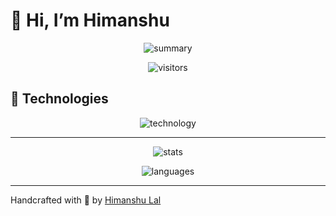 # 👋 Hi, I’m Himanshu

<p align="center"><img src="https://github-profile-summary-cards.vercel.app/api/cards/profile-details?username=himanshu9222&theme=monokai" alt="summary"/></p>
<p align="center"><img src="https://visitor-badge.glitch.me/badge?page_id=himanshu9222.himanshu9222" alt="visitors"/></p>

## 🔧 Technologies

<p align="center"><img src="https://skillicons.dev/icons?i=cs,dotnet,html,css,sass,js,ts,bootstrap,react,github,angular,java,azure,mysql,ember,vscode&theme=dark" alt="technology" /></p>

---

<!--- <div align="center"> <img src="https://github.com/himanshu9222/himanshu9222/blob/main/dist/github-metrics.svg" alt="metrics" /></div> -->

<p align="center"> <img src="https://github-readme-stats.vercel.app/api?username=himanshu9222&show_icons=true&theme=gotham" alt="stats" /></p>

<p align="center"> <img src="https://github-readme-stats.vercel.app/api/top-langs?username=himanshu9222&langs_count=6&layout=compact&theme=gotham" alt="languages" /></p>

---

Handcrafted with 💖 by [Himanshu Lal](https://himanshul.vercel.app)
